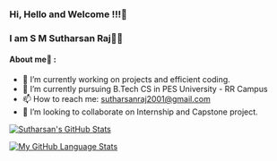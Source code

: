 ### Hi, Hello and Welcome !!!👋
### I am S M Sutharsan Raj🙋‍♂️

<!--
**smsraj2001/smsraj2001** is a ✨ _special_ ✨ repository because its `README.md` (this file) appears on your GitHub profile.
- 🤔 I’m looking for help with ...
- 💬 Ask me about ...
- 😄 Pronouns: ...
- ⚡ Fun fact: ...
-->

#### About me💬 :

- 🔭 I’m currently working on projects and efficient coding.
- 🌱 I’m currently pursuing B.Tech CS in PES University - RR Campus
- 📫 How to reach me: sutharsanraj2001@gmail.com
- 👯 I’m looking to collaborate on Internship and Capstone project.

[![Sutharsan's GitHub Stats](https://github-readme-stats.vercel.app/api?username=smsraj2001&theme=tokyonight)]()

[![My GitHub Language Stats](https://github-readme-stats.vercel.app/api/top-langs/?username=smsraj2001&langs_count=5&theme=nightowl)]()
